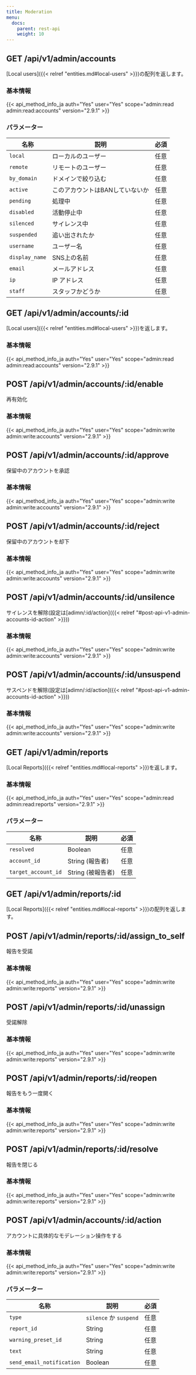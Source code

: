 ```yaml
---
title: Moderation
menu:
  docs:
    parent: rest-api
    weight: 10
---
```


## GET /api/v1/admin/accounts

[Local users]({{< relref "entities.md#local-users" >}})の配列を返します。

### 基本情報

{{< api_method_info_ja auth="Yes" user="Yes" scope="admin:read admin:read:accounts" version="2.9.1" >}}

### パラメーター

|名称|説明|必須|
|----|-----------|:------:|
| `local` | ローカルのユーザー | 任意 |
| `remote` | リモートのユーザー | 任意 |
| `by_domain` | ドメインで絞り込む | 任意 |
| `active` | このアカウントはBANしていないか | 任意 |
| `pending` | 処理中 | 任意 |
| `disabled` | 活動停止中 | 任意 |
| `silenced` | サイレンス中 | 任意 |
| `suspended` | 追い出されたか | 任意 |
| `username` | ユーザー名 | 任意 |
| `display_name` | SNS上の名前 | 任意 |
| `email` | メールアドレス | 任意 |
| `ip` | IP アドレス | 任意 |
| `staff` | スタッフかどうか | 任意 |

## GET /api/v1/admin/accounts/:id

[Local users]({{< relref "entities.md#local-users" >}})を返します。

### 基本情報

{{< api_method_info_ja auth="Yes" user="Yes" scope="admin:read admin:read:accounts" version="2.9.1" >}}

## POST /api/v1/admin/accounts/:id/enable

再有効化

### 基本情報

{{< api_method_info_ja auth="Yes" user="Yes" scope="admin:write admin:write:accounts" version="2.9.1" >}}

## POST /api/v1/admin/accounts/:id/approve

保留中のアカウントを承認

### 基本情報

{{< api_method_info_ja auth="Yes" user="Yes" scope="admin:write admin:write:accounts" version="2.9.1" >}}

## POST /api/v1/admin/accounts/:id/reject

保留中のアカウントを却下

### 基本情報

{{< api_method_info_ja auth="Yes" user="Yes" scope="admin:write admin:write:accounts" version="2.9.1" >}}

## POST /api/v1/admin/accounts/:id/unsilence

サイレンスを解除(設定は[adimn/:id/action]({{< relref "#post-api-v1-admin-accounts-id-action" >}}))

### 基本情報

{{< api_method_info_ja auth="Yes" user="Yes" scope="admin:write admin:write:accounts" version="2.9.1" >}}

## POST /api/v1/admin/accounts/:id/unsuspend

サスペンドを解除(設定は[adimn/:id/action]({{< relref "#post-api-v1-admin-accounts-id-action" >}}))

### 基本情報

{{< api_method_info_ja auth="Yes" user="Yes" scope="admin:write admin:write:accounts" version="2.9.1" >}}

## GET /api/v1/admin/reports

[Local Reports]({{< relref "entities.md#local-reports" >}})を返します。

### 基本情報

{{< api_method_info_ja auth="Yes" user="Yes" scope="admin:read admin:read:reports" version="2.9.1" >}}

### パラメーター

|名称|説明|必須|
|----|-----------|:------:|
| `resolved` | Boolean | 任意 |
| `account_id` | String (報告者) | 任意 |
| `target_account_id` | String (被報告者) | 任意 |

## GET /api/v1/admin/reports/:id

[Local Reports]({{< relref "entities.md#local-reports" >}})の配列を返します。

## POST /api/v1/admin/reports/:id/assign_to_self

報告を受諾

### 基本情報

{{< api_method_info_ja auth="Yes" user="Yes" scope="admin:write admin:write:reports" version="2.9.1" >}}

## POST /api/v1/admin/reports/:id/unassign

受諾解除

### 基本情報

{{< api_method_info_ja auth="Yes" user="Yes" scope="admin:write admin:write:reports" version="2.9.1" >}}

## POST /api/v1/admin/reports/:id/reopen

報告をもう一度開く

### 基本情報

{{< api_method_info_ja auth="Yes" user="Yes" scope="admin:write admin:write:reports" version="2.9.1" >}}

## POST /api/v1/admin/reports/:id/resolve

報告を閉じる

### 基本情報

{{< api_method_info_ja auth="Yes" user="Yes" scope="admin:write admin:write:reports" version="2.9.1" >}}

## POST /api/v1/admin/accounts/:id/action

アカウントに具体的なモデレーション操作をする

### 基本情報

{{< api_method_info_ja auth="Yes" user="Yes" scope="admin:write admin:write:reports" version="2.9.1" >}}

### パラメーター

|名称|説明|必須|
|----|-----------|:------:|
| `type` | `silence` か `suspend` | 任意 |
| `report_id` | String | 任意 |
| `warning_preset_id` | String | 任意 |
| `text` | String | 任意 |
| `send_email_notification` | Boolean | 任意 |
